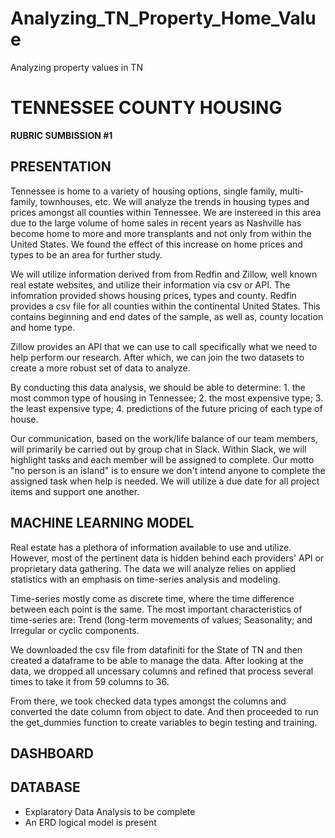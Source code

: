 # Analyzing_TN_Property_Home_Value
Analyzing property values in TN

# TENNESSEE COUNTY HOUSING
**RUBRIC SUMBISSION #1**

## **PRESENTATION**

Tennessee is home to a variety of housing options, single family, multi-family, townhouses, etc.  We will analyze the trends in housing types and prices amongst all counties within Tennessee.  We are instereed in this area due to the large volume of home sales in recent years as Nashville has become home to more and more transplants and not only from within the United States.  We found the effect of this increase on home prices and types to be an area for further study.

We will utilize information derived from from Redfin and Zillow, well known real estate websites, and utilize their information via csv or API.  The infomration provided shows housing prices, types and county.  Redfin provides a csv file for all counties within the continental United States.  This contains beginning and end dates of the sample, as well as, county location and home type.

Zillow provides an API that we can use to call specifically what we need to help perform our research.  After which, we can join the two datasets to create a more robust set of data to analyze.

By conducting this data analysis, we should be able to determine: 1. the most common type of housing in Tennessee; 2. the most expensive type; 3. the least expensive type; 4. predictions of the future pricing of each type of house.

Our communication, based on the work/life balance of our team members, will primarily be carried out by group chat in Slack.  Within Slack, we will highlight tasks and each member will be assigned to complete.  Our motto "no person is an island" is to ensure we don't intend anyone to complete the assigned task when help is needed.  We will utilize a due date for all project items and support one another.

## **MACHINE LEARNING MODEL**
Real estate has a plethora of information available to use and utilize.  However, most of the pertinent data is hidden behind each providers' API or proprietary data gathering.  The data we will analyze relies on applied statistics with an emphasis on time-series analysis and modeling.

Time-series mostly come as discrete time, where the time difference between each point is the same.  The most important characteristics of time-series are: Trend (long-term movements of values; Seasonality; and Irregular or cyclic components.

We downloaded the csv file from datafiniti for the State of TN and then created a dataframe to be able to manage the data.  After looking at the data, we dropped all uncessary columns and refined that process several times to take it from 59 columns to 36.

From there, we took checked data types amongst the columns and converted the date column from object to date.  And then proceeded to run the get_dummies function to create variables to begin testing and training.



## **DASHBOARD**


## **DATABASE**
- Explaratory Data Analysis to be complete
- An ERD logical model is present
